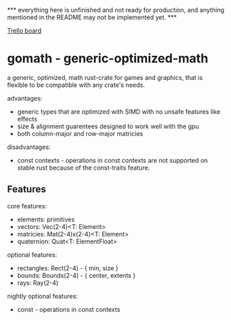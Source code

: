 *** everything here is unfinished and not ready for production, and anything mentioned in the README may not be implemented yet. ***

[Trello board](https://trello.com/b/6NH6VXTh/gomath)

# gomath - generic-optimized-math
a generic, optimized, math rust-crate for games and graphics, that is flexible to be compatible with any crate's needs.

advantages:
* generic types that are optimized with SIMD with no unsafe features like effects
* size & alignment guarentees designed to work well with the gpu
* both column-major and row-major matricies

disadvantages:
* const contexts - operations in const contexts are not supported on stable rust because of the const-traits feature.

## Features

core features:
* elements: primitives
* vectors: Vec(2-4)<T: Element>
* matricies: Mat(2-4)x(2-4)<T: Element>
* quaternion: Quat<T: ElementFloat>

optional features:
* rectangles: Rect(2-4) - { min, size }
* bounds: Bounds(2-4) - { center, extents }
* rays: Ray(2-4)

nightly optional features:
* const - operations in const contexts
